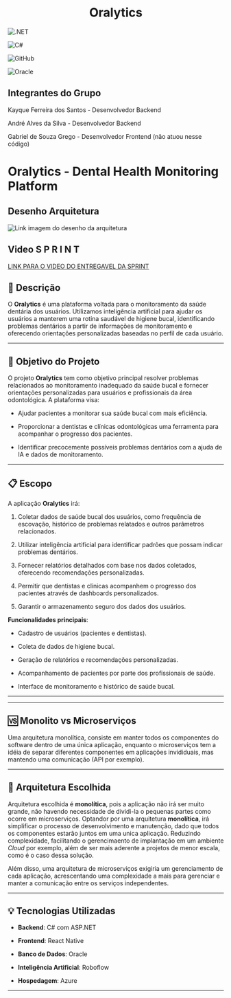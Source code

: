 
  

  

<h1  align="center">Oralytics</h1>

  

![.NET](https://img.shields.io/badge/.NET-5C2D91?style=for-the-badge&logo=.net&logoColor=white)

  

![C#](https://img.shields.io/badge/C%23-239120?style=for-the-badge&logo=c-sharp&logoColor=white)

  

![GitHub](https://img.shields.io/badge/github-%23121011.svg?style=for-the-badge&logo=github&logoColor=white)

  

![Oracle](https://img.shields.io/badge/Oracle-F80000?style=for-the-badge&logo=oracle&logoColor=white)

  

## Integrantes do Grupo

  

Kayque Ferreira dos Santos - Desenvolvedor Backend

  

André Alves da Silva - Desenvolvedor Backend

  

Gabriel de Souza Grego - Desenvolvedor Frontend (não atuou nesse código)

  

# Oralytics - Dental Health Monitoring Platform

  

## Desenho Arquitetura
![Link imagem do desenho da arquitetura](https://i.ibb.co/MxnCYmTx/Desenho-Arquitetura.jpg)



## Video S P R I N T

  

[LINK PARA O VIDEO DO ENTREGAVEL DA SPRINT](https://youtu.be/RbPImoza8TM)
  

## 🦷 Descrição

  

  

O **Oralytics** é uma plataforma voltada para o monitoramento da saúde dentária dos usuários. Utilizamos inteligência artificial para ajudar os usuários a manterem uma rotina saudável de higiene bucal, identificando problemas dentários a partir de informações de monitoramento e oferecendo orientações personalizadas baseadas no perfil de cada usuário.

  

  

---

  

  

## 🎯 Objetivo do Projeto

  

  

O projeto **Oralytics** tem como objetivo principal resolver problemas relacionados ao monitoramento inadequado da saúde bucal e fornecer orientações personalizadas para usuários e profissionais da área odontológica. A plataforma visa:

  

  

- Ajudar pacientes a monitorar sua saúde bucal com mais eficiência.

  

- Proporcionar a dentistas e clínicas odontológicas uma ferramenta para acompanhar o progresso dos pacientes.

  

- Identificar precocemente possíveis problemas dentários com a ajuda de IA e dados de monitoramento.

  

  

---

  

  

## 📋 Escopo

  

  

A aplicação **Oralytics** irá:

  

  

1. Coletar dados de saúde bucal dos usuários, como frequência de escovação, histórico de problemas relatados e outros parâmetros relacionados.

  

2. Utilizar inteligência artificial para identificar padrões que possam indicar problemas dentários.

  

3. Fornecer relatórios detalhados com base nos dados coletados, oferecendo recomendações personalizadas.

  

4. Permitir que dentistas e clínicas acompanhem o progresso dos pacientes através de dashboards personalizados.

  

5. Garantir o armazenamento seguro dos dados dos usuários.

  

  

**Funcionalidades principais**:

  

- Cadastro de usuários (pacientes e dentistas).

  

- Coleta de dados de higiene bucal.

  

- Geração de relatórios e recomendações personalizadas.

  

- Acompanhamento de pacientes por parte dos profissionais de saúde.

  

- Interface de monitoramento e histórico de saúde bucal.

  

  

---

  

  
 ---
 ##  🆚 Monolito vs Microserviços
 Uma arquitetura monolítica, consiste em manter todos os componentes do software dentro de uma única aplicação, enquanto o microserviços tem a idéia de separar diferentes componentes em aplicações invididuais, mas mantendo uma comunicação (API por exemplo). 
 
 ---

## 📐 Arquitetura Escolhida
Arquitetura escolhida é **monolítica**, pois a aplicação não irá ser muito grande, não havendo necessidade de dividi-la o pequenas partes como ocorre em microserviços. Optandor por uma arquitetura **monolítica**, irá simplificar o processo de desenvolvimento e manutenção, dado que todos os componentes estarão juntos em uma unica aplicação. Reduzindo complexidade, facilitando o gerencimaento de implantação em um ambiente _Cloud_ por exemplo, além de ser mais aderente a projetos de menor escala, como é o caso dessa solução. 
  
 Além disso, uma arquitetura de microserviços exigiria um gerenciamento de cada aplicação, acrescentando uma complexidade a mais para gerenciar e manter a comunicação entre os serviços independentes.  
 
 ---


## 💡 Tecnologias Utilizadas

  

-  **Backend**: C# com ASP.NET

  

-  **Frontend**: React Native

  

-  **Banco de Dados**: Oracle

  

-  **Inteligência Artificial**: Roboflow

  

-  **Hospedagem**: Azure

  

  

---

